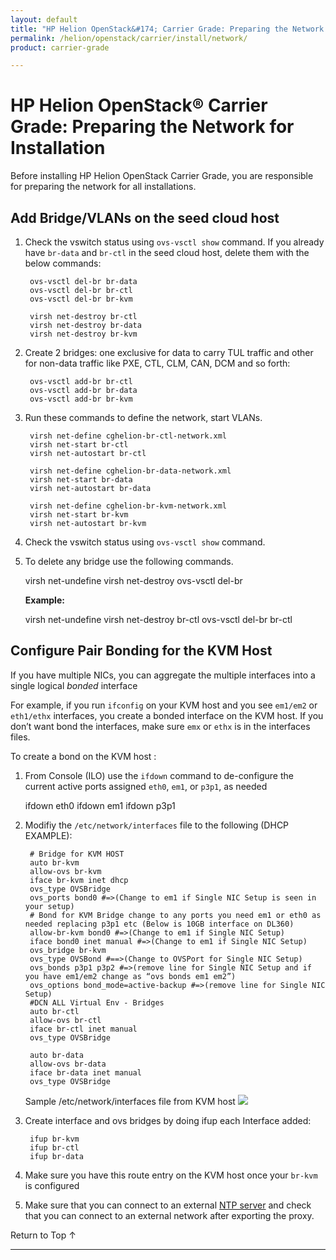 ```yaml
---
layout: default
title: "HP Helion OpenStack&#174; Carrier Grade: Preparing the Network for Installation"
permalink: /helion/openstack/carrier/install/network/
product: carrier-grade

---
```

<!--UNDER REVISION-->


<script>

function PageRefresh {
onLoad="window.refresh"
}

PageRefresh();

</script>

# HP Helion OpenStack&#174; Carrier Grade: Preparing the Network for Installation 

Before installing HP Helion OpenStack Carrier Grade, you are responsible for preparing the network for all installations. 

## Add Bridge/VLANs on the seed cloud host

1. Check the vswitch status using `ovs-vsctl show` command. If you already have `br-data` and `br-ctl` in the seed cloud host, delete them with the below commands:

		ovs-vsctl del-br br-data
		ovs-vsctl del-br br-ctl
		ovs-vsctl del-br br-kvm

		virsh net-destroy br-ctl
		virsh net-destroy br-data
		virsh net-destroy br-kvm

2. Create 2 bridges: one exclusive for data to carry TUL traffic and other for non-data traffic like PXE, CTL, CLM, CAN, DCM and so forth: 

		ovs-vsctl add-br br-ctl
		ovs-vsctl add-br br-data
		ovs-vsctl add-br br-kvm

3. Run these commands to define the network, start VLANs. 

		virsh net-define cghelion-br-ctl-network.xml
		virsh net-start br-ctl
		virsh net-autostart br-ctl

		virsh net-define cghelion-br-data-network.xml
		virsh net-start br-data
		virsh net-autostart br-data

		virsh net-define cghelion-br-kvm-network.xml
		virsh net-start br-kvm
		virsh net-autostart br-kvm

4. Check the vswitch status using `ovs-vsctl show` command.

5. To delete any bridge use the following commands.

	virsh net-undefine <bridge-name>
	virsh net-destroy <bridge-name>
	ovs-vsctl del-br <bridge-name>

	**Example:**

	virsh net-undefine <br-ctl>
	virsh net-destroy br-ctl
	ovs-vsctl del-br br-ctl

## Configure Pair Bonding for the KVM Host

If you have multiple NICs, you can aggregate the multiple interfaces into a single logical *bonded* interface

For example, if you run `ifconfig` on your KVM host and you see `em1/em2` or `eth1/ethx` interfaces, you create a bonded interface on the KVM host. If you don’t want bond the interfaces, make sure `emx` or `ethx` is in the interfaces files.

To create a bond on the KVM host :

1. From Console (ILO) use the `ifdown` command to de-configure the current active ports assigned `eth0`, `em1`, or `p3p1`, as needed

	ifdown eth0
	ifdown em1
	ifdown p3p1

2. Modifiy the `/etc/network/interfaces` file to the following (DHCP EXAMPLE):

		# Bridge for KVM HOST
		auto br-kvm
		allow-ovs br-kvm
		iface br-kvm inet dhcp
		ovs_type OVSBridge
		ovs_ports bond0 #=>(Change to em1 if Single NIC Setup is seen in your setup)
		# Bond for KVM Bridge change to any ports you need em1 or eth0 as needed replacing p3p1 etc (Below is 10GB interface on DL360)
		allow-br-kvm bond0 #=>(Change to em1 if Single NIC Setup)
		iface bond0 inet manual #=>(Change to em1 if Single NIC Setup)
		ovs_bridge br-kvm
		ovs_type OVSBond #==>(Change to OVSPort for Single NIC Setup)
		ovs_bonds p3p1 p3p2 #=>(remove line for Single NIC Setup and if you have em1/em2 change as “ovs bonds em1 em2”)
		ovs_options bond_mode=active-backup #=>(remove line for Single NIC Setup)
		#DCN ALL Virtual Env - Bridges
		auto br-ctl
		allow-ovs br-ctl
		iface br-ctl inet manual
		ovs_type OVSBridge

		auto br-data
		allow-ovs br-data
		iface br-data inet manual
		ovs_type OVSBridge

	Sample /etc/network/interfaces file from KVM host 
	<img src="media/CGH-interfaces-file" >

3. Create interface and ovs bridges by doing ifup each Interface added:

		ifup br-kvm
		ifup br-ctl
		ifup br-data

4. Make sure you have this route entry on the KVM host once your `br-kvm` is configured
 
5. Make sure that you can connect to an external [NTP server](/helion/openstack/carrier/install/ntp/) and check that you can connect to an external network after exporting the proxy. 


<a href="#top" style="padding:14px 0px 14px 0px; text-decoration: none;"> Return to Top &#8593; </a>

---


